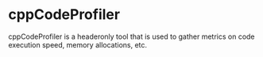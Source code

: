 # cppCodeProfiler
cppCodeProfiler is a headeronly tool that is used to gather metrics on code execution speed, memory allocations, etc.

